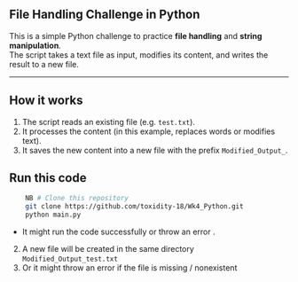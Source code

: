 
## File Handling Challenge in Python

This is a simple Python challenge to practice **file handling** and **string manipulation**.  
The script takes a text file as input, modifies its content, and writes the result to a new file.

---

## How it works
1. The script reads an existing file (e.g. `test.txt`).
2. It processes the content (in this example, replaces words or modifies text).
3. It saves the new content into a new file with the prefix `Modified_Output_`.
  
## Run this code 
```bash 
    NB # Clone this repository
    git clone https://github.com/toxidity-18/Wk4_Python.git
    python main.py
```
- It might run the code successfully  or throw an error .
 2. A new file will be created in the same directory `Modified_Output_test.txt  `
 3. Or it might throw an error if the file is missing / nonexistent 
